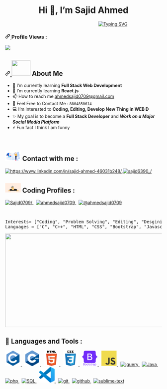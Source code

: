 <h1 align="center" dir="auto">Hi 👋, I’m Sajid Ahmed</h1>
<p dir="auto" style="max-width: 300px; margin-left:300px;">
  <a href="https://git.io/typing-svg" rel="nofollow">
    <img src="https://readme-typing-svg.demolab.com?font=Poppins&amp;weight=600&amp;duration=5001&amp;aling=center&amp;pause=1100&amp;color=000000&amp;center=true&amp;width=1035&amp;lines=Frontend+Developer;Ai+Enthusiast;Editor;Java+Developer" alt="Typing SVG" />
  </a>
</p>
<h3 dir="auto">
  <a aria-hidden="true" tabindex="-1" href="#profile-views-">
    <svg viewBox="0 0 16 16" version="1.1" width="16" height="16" aria-hidden="true">
      <path d="m7.775 3.275 1.25-1.25a3.5 3.5 0 1 1 4.95 4.95l-2.5 2.5a3.5 3.5 0 0 1-4.95 0 .751.751 0 0 1 .018-1.042.751.751 0 0 1 1.042-.018 1.998 1.998 0 0 0 2.83 0l2.5-2.5a2.002 2.002 0 0 0-2.83-2.83l-1.25 1.25a.751.751 0 0 1-1.042-.018.751.751 0 0 1-.018-1.042Zm-4.69 9.64a1.998 1.998 0 0 0 2.83 0l1.25-1.25a.751.751 0 0 1 1.042.018.751.751 0 0 1 .018 1.042l-1.25 1.25a3.5 3.5 0 1 1-4.95-4.95l2.5-2.5a3.5 3.5 0 0 1 4.95 0 .751.751 0 0 1-.018 1.042.751.751 0 0 1-1.042.018 1.998 1.998 0 0 0-2.83 0l-2.5 2.5a1.998 1.998 0 0 0 0 2.83Z"></path>
    </svg>
  </a>
  Profile Views :
</h3>
<p dir="auto">
  <a href="https://hits.seeyoufarm.com"><img src="https://hits.seeyoufarm.com/api/count/incr/badge.svg?url=https%3A%2F%2Fgithub.com%2FSajidahmed8%2Fhit-counter&count_bg=%2379C83D&title_bg=%23555555&icon=&icon_color=%23E7E7E7&title=Views&edge_flat=false"/></a>
</p>
<h2 dir="auto">
  <a id="user-content--about-me" class="anchor" aria-hidden="true" tabindex="-1" href="#-about-me">
    <svg class="octicon octicon-link" viewBox="0 0 16 16" version="1.1" width="16" height="16" aria-hidden="true">
      <path d="m7.775 3.275 1.25-1.25a3.5 3.5 0 1 1 4.95 4.95l-2.5 2.5a3.5 3.5 0 0 1-4.95 0 .751.751 0 0 1 .018-1.042.751.751 0 0 1 1.042-.018 1.998 1.998 0 0 0 2.83 0l2.5-2.5a2.002 2.002 0 0 0-2.83-2.83l-1.25 1.25a.751.751 0 0 1-1.042-.018.751.751 0 0 1-.018-1.042Zm-4.69 9.64a1.998 1.998 0 0 0 2.83 0l1.25-1.25a.751.751 0 0 1 1.042.018.751.751 0 0 1 .018 1.042l-1.25 1.25a3.5 3.5 0 1 1-4.95-4.95l2.5-2.5a3.5 3.5 0 0 1 4.95 0 .751.751 0 0 1-.018 1.042.751.751 0 0 1-1.042.018 1.998 1.998 0 0 0-2.83 0l-2.5 2.5a1.998 1.998 0 0 0 0 2.83Z"></path>
    </svg>
  </a>
  <img src="https://camo.githubusercontent.com/be37cdc8f930300096c506ad4574eaae977c48fbb2705cfcb92f4eeab8282c7a/68747470733a2f2f6d656469612e67697068792e636f6d2f6d656469612f56674344417a634b767352364f4d307557672f67697068792e676966" data-canonical-src="https://media.giphy.com/media/VgCDAzcKvsR6OM0uWg/giphy.gif" style="width:60px; height:50px; display: inline-block;" data-target="animated-image.originalImage">
  About Me
</h2>


- 🌱 I’m currently learning <b>Full Stack Web Development</b>
- 📖 I’m currently learning <b>React.js</b>
- 📫 How to reach me <a href="mailto:ahmedsajid0709@gmail.com">ahmedsajid0709@gmail.com</a>
- 📧 Feel Free to Contact Me : <code>8804850614</code>
- 💻 I’m Interested to <b>Coding, Editing, Develop New Thing in WEB D</b>
- ✨ My goal is to become a <b>Full Stack Developer</b> and
     <b><i>Work on a Major Social Media Platform</i></b> 
- ⚡ Fun fact I think I am funny
<br>
<h2 dir="auto"><img src="https://github.com/Sajidahmed8/image/blob/main/contact.JPG" style="width:50px; max-width:100%; display: inline-block;" /> Contact with me :</h2>
<p align="left" dir="auto">
  <a href="https://www.linkedin.com/in/sajid-ahmed-46031b248/" rel="nofollow">
    <img align="center" src="https://camo.githubusercontent.com/29d6539c6be921530ca7e14266fcd8ef1d456400473b3b916923d29bc1dc8555/68747470733a2f2f696d672e69636f6e73382e636f6d2f637574652d636c69706172742f36342f3030303030302f6c696e6b6564696e2e706e67" alt="https://www.linkedin.com/in/sajid-ahmed-46031b248/" data-canonical-src="https://img.icons8.com/cute-clipart/64/000000/linkedin.png" style="max-width: 100%;">
  </a>
  <a href="https://www.instagram.com/sajid6390_/" rel="nofollow">
    <img align="center" src="https://camo.githubusercontent.com/cd87356f145408dabc2bd78859f97b53e7f375a33899c3d3b20dcc7d6ff5a567/68747470733a2f2f696d672e69636f6e73382e636f6d2f637574652d636c69706172742f36342f3030303030302f696e7374616772616d2d6e65772e706e67" alt="sajid6390_/" data-canonical-src="https://img.icons8.com/cute-clipart/64/000000/instagram-new.png" style="max-width: 100%;">
  </a>
</p>

<h2 dir="auto"><img src="https://github.com/Sajidahmed8/image/blob/main/profile.JPG" style="width:50px; max-width:100%; display: inline-block;"> Coding Profiles :</h2>
<p align="left" dir="auto">
  <a href="https://leetcode.com/Sajid0709/" rel="nofollow">
    <img align="center" src="https://cdn.iconscout.com/icon/free/png-512/free-leetcode-3521542-2944960.png?f=avif&w=256" alt="Sajid0709/" height="48" width="49">
  </a>&nbsp;
  <a href="https://auth.geeksforgeeks.org/user/ahmedsajid0709/" rel="nofollow">
    <img align="center" src="https://upload.wikimedia.org/wikipedia/commons/thumb/4/43/GeeksforGeeks.svg/116px-GeeksforGeeks.svg.png?20200909192408" alt="ahmedsajid0709" height="43" width="49">
  </a>&nbsp;
  <a href="https://www.hackerearth.com/@ahmedsajid0709" rel="nofollow">
    <img align="center" src="https://www.svgrepo.com/show/306170/hackerearth.svg" alt="@ahmedsajid0709" height="48" width="49">
  </a>
</p>
<br>
<div class="highlight highlight-source-python notranslate position-relative overflow-auto" dir="auto"><pre><span class="pl-v">Interests</span><span class="pl-c1">=</span> [<span class="pl-s">"Coding"</span>, <span class="pl-s">"Problem Solving"</span>, <span class="pl-s">"Editing"</span>, <span class="pl-s">"Desgining"</span>, <span class="pl-s">"Exploring various OS :)"</span>]
<span class="pl-v">Languages</span> <span class="pl-c1">=</span> [<span class="pl-s">"C"</span>, <span class="pl-s">"C++"</span>, <span class="pl-s">"HTML"</span>, <span class="pl-s">"CSS"</span>, <span class="pl-s">"Bootstrap"</span>, <span class="pl-s">"Javascript"</span>,<span class="pl-s">"JQuery"</span><span class="pl-s">"Java"</span>,<span class="pl-s">"SQL"</span>,<span class="pl-s">"Reactjs"</span>]</pre><div class="zeroclipboard-container position-absolute right-0 top-0">
    <clipboard-copy aria-label="Copy" class="ClipboardButton btn js-clipboard-copy m-2 p-0 tooltipped-no-delay" data-copy-feedback="Copied!" data-tooltip-direction="w" value="Interests = [&quot;Coding&quot;, &quot;Problem Solving&quot;, &quot;Editing&quot;, &quot;Desgining&quot;, &quot;Exploring various OS :)&quot;]
      Languages = [&quot;C&quot;, &quot;C++&quot;, &quot;HTML&quot;, &quot;CSS&quot;, &quot;Bootstrap&quot;, &quot;Javascript&quot;,&quot;JQuery&quot;,&quot;Java;,&quot;SQL&quot;,&quot;Reactjs&quot;]" tabindex="0" role="button">
    </clipboard-copy>
</div>

<div align="center" dir="auto">
  <a target="_blank" rel="noopener noreferrer nofollow" href="https://camo.githubusercontent.com/190338430fb2eca4d172a1987205c5e073b2de72db46cb4ed12cf1c2fa32041a/68747470733a2f2f6d656469612e67697068792e636f6d2f6d656469612f645765734263544c61766b5a754733354d492f67697068792e676966" data-target="animated-image.originalLink">
    <img src="https://camo.githubusercontent.com/190338430fb2eca4d172a1987205c5e073b2de72db46cb4ed12cf1c2fa32041a/68747470733a2f2f6d656469612e67697068792e636f6d2f6d656469612f645765734263544c61766b5a754733354d492f67697068792e676966" height="300" width="600" data-canonical-src="https://media.giphy.com/media/dWesBcTLavkZuG35MI/giphy.gif" style="max-width: 100%; display: inline-block;" data-target="animated-image.originalImage">
  </a>
</div>

<h2 dir="auto">🚀 Languages and Tools :</h2>
<p align="left">
  <a href="https://www.tutorialspoint.com/cprogramming/index.htm" rel="nofollow">
    <img src="https://raw.githubusercontent.com/devicons/devicon/master/icons/c/c-original.svg" alt="c" width="50" height="50" style="max-width: 100%;">
  </a>&nbsp;
  <a href="https://www.tutorialspoint.com/cplusplus/index.htm" rel="nofollow">
    <img src="https://raw.githubusercontent.com/devicons/devicon/master/icons/cplusplus/cplusplus-original.svg" alt="c++" width="50" height="50" style="max-width: 100%;">
  </a>&nbsp;
  <a href="https://www.tutorialspoint.com/html/index.htm" rel="nofollow">
    <img src="https://raw.githubusercontent.com/devicons/devicon/master/icons/html5/html5-original-wordmark.svg" alt="html" width="50" height="50" style="max-width: 100%;">
  </a>&nbsp;
  <a href="https://www.tutorialspoint.com/css/index.htm" rel="nofollow">
    <img src="https://raw.githubusercontent.com/devicons/devicon/master/icons/css3/css3-original-wordmark.svg" alt="css" width="50" height="50" style="max-width: 100%;">
  </a>&nbsp;
  <a href="https://www.tutorialspoint.com/bootstrap/index.htm" rel="nofollow">
    <img src="https://raw.githubusercontent.com/devicons/devicon/master/icons/bootstrap/bootstrap-plain-wordmark.svg" alt="bootstrap" width="50" height="50" style="max-width: 100%;">
  </a>&nbsp;
  <a href="https://www.tutorialspoint.com/javascript/index.htm" rel="nofollow">
    <img src="https://raw.githubusercontent.com/devicons/devicon/master/icons/javascript/javascript-original.svg" alt="javascript" width="50" height="50" style="max-width: 100%;">
  </a>&nbsp;
  
  <a href="https://www.tutorialspoint.com/jquery/index.htm" rel="nofollow">
    <img src="https://cdn.iconscout.com/icon/free/png-512/free-jquery-10-1175155.png?f=avif&w=256" alt="jquery" width="50" height="50" style="max-width: 100%;">
  </a>&nbsp;
  <a href="javatpoint.com/java-tutorial" rel="nofollow">
    <img src="https://cdn.iconscout.com/icon/free/png-512/free-java-59-1174952.png?f=avif&w=256" alt="Java" width="50" height="50" style="max-width: 100%;">
  </a>&nbsp;
  <a href="https://www.javatpoint.com/php-tutorial" rel="nofollow">
    <img src="https://cdn.iconscout.com/icon/free/png-512/free-php-27-226042.png?f=avif&w=256" alt="php" width="50" height="50" style="max-width: 100%;">
  </a>&nbsp;
  <a href="https://www.javatpoint.com/sql-tutorial" rel="nofollow">
    <img src="https://cdn.iconscout.com/icon/free/png-512/free-sql-file-2917473-2420443.png?f=avif&w=256" alt="SQL" width="50" height="50" style="max-width: 100%;">
  </a>&nbsp;
  <a href="https://code.visualstudio.com/" rel="nofollow"> 
    <img src="https://raw.githubusercontent.com/github/explore/80688e429a7d4ef2fca1e82350fe8e3517d3494d/topics/visual-studio-code/visual-studio-code.png" alt="vscode" width="50" height="50" style="max-width: 100%;"> 
  </a>&nbsp;
  <a href="https://git-scm.com/" rel="nofollow">
    <img src="https://cdn.iconscout.com/icon/free/png-512/free-git-17-1175218.png?f=avif&w=256" alt="git" width="50" height="50" style="max-width: 100%;">
  </a>&nbsp;
  <a href="https://desktop.github.com/" rel="nofollow"> 
    <img src="[https://camo.githubusercontent.com/f6d5338406c98edec5f3c362bbd4e0fdf31e43cbb0ec2388e922dc8a729e6477/68747470733a2f2f7374617469632e7465636873706f742e636f6d2f696d61676573322f646f776e6c6f6164732f746f70646f776e6c6f61642f323032312f30342f323032312d30342d30372d7473335f7468756d62732d3862612e706e67](https://github.githubassets.com/assets/GitHub-Mark-ea2971cee799.png)" alt="github" width="50" height="50"  style="max-width: 100%;"> 
  </a>&nbsp;
  <a href="https://www.sublimetext.com/" rel="nofollow"> 
    <img src="https://cdn.iconscout.com/icon/free/png-512/free-sublime-text-3629093-3030365.png?f=avif&w=256" alt="sublime-text" width="50" height="50" style="max-width: 100%;"> 
  </a>
  
  
</p>

<!---
Sajidahmed8/Sajidahmed8 is a ✨ special ✨ repository because its `README.md` (this file) appears on your GitHub profile.
You can click the Preview link to take a look at your changes.
--->

